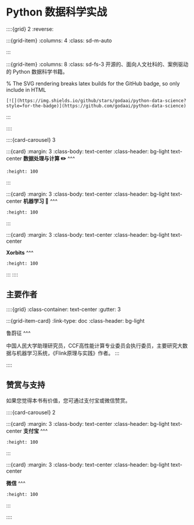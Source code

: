 # Python 数据科学实战

::::{grid} 2
:reverse:

:::{grid-item}
:columns: 4
:class: sd-m-auto


:::

:::{grid-item}
:columns: 8
:class: sd-fs-3
开源的、面向人文社科的、案例驱动的 Python 数据科学书籍。

% The SVG rendering breaks latex builds for the GitHub badge, so only include in HTML
```{only} html
[![](https://img.shields.io/github/stars/godaai/python-data-science?style=for-the-badge)](https://github.com/godaai/python-data-science)
```

:::

::::

::::{card-carousel} 3

:::{card}
:margin: 3
:class-body: text-center
:class-header: bg-light text-center
**数据处理与计算 ✏️**
^^^
```{image} ./img/dask-logo.svg
:height: 100
```
:::

:::{card}
:margin: 3
:class-body: text-center
:class-header: bg-light text-center
**机器学习 🚀**
^^^
```{image} ./img/ray-logo.svg
:height: 100
```
:::


:::{card}
:margin: 3
:class-body: text-center
:class-header: bg-light text-center

**Xorbits**
^^^
```{image} ./img/xorbits-logo.svg
:height: 100
```
:::
::::

## 主要作者

::::{grid}
:class-container: text-center
:gutter: 3

:::{grid-item-card}
:link-type: doc
:class-header: bg-light

鲁蔚征
^^^

中国人民大学助理研究员，CCF高性能计算专业委员会执行委员，主要研究大数据与机器学习系统，《Flink原理与实践》作者。
:::

::::

## 赞赏与支持

如果您觉得本书有价值，您可通过支付宝或微信赞赏。

::::{card-carousel} 2

:::{card}
:margin: 3
:class-body: text-center
:class-header: bg-light text-center
**支付宝**
^^^
```{image} ./img/donate/alipay.png
:height: 100
```
:::

:::{card}
:margin: 3
:class-body: text-center
:class-header: bg-light text-center

**微信**
^^^
```{image} ./img/donate/wechat.png
:height: 100
```
:::

::::
